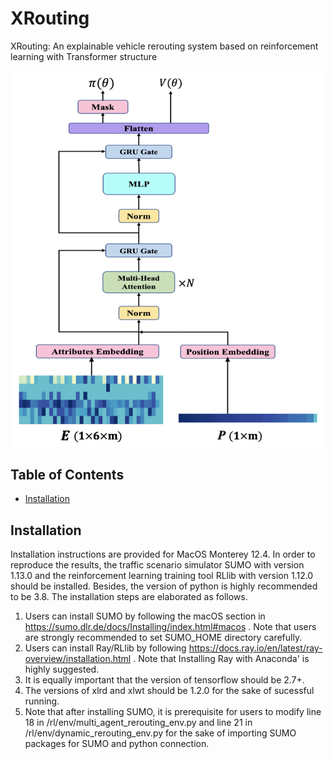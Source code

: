# XRouting
XRouting: An explainable vehicle rerouting system based on reinforcement learning with Transformer structure

<img src="./images/XRouting_structure.png" width="500px"></img>

## Table of Contents

- [Installation](#installation)


## Installation
Installation instructions are provided for MacOS Monterey 12.4. In order to reproduce the results, the traffic scenario simulator SUMO with version 1.13.0 and the reinforcement learning training tool RLlib with version 1.12.0 should be installed. Besides, the version of python is highly recommended to be 3.8. The installation steps are elaborated as follows.
1. Users can install SUMO by following the macOS section in https://sumo.dlr.de/docs/Installing/index.html#macos . Note that users are strongly recommended to set SUMO_HOME directory carefully. 
2. Users can install Ray/RLlib by following https://docs.ray.io/en/latest/ray-overview/installation.html . Note that Installing Ray with Anaconda' is highly suggested.
3. It is equally important that the version of tensorflow should be 2.7+.
4. The versions of xlrd and xlwt should be 1.2.0 for the sake of sucessful running.
5. Note that after installing SUMO, it is prerequisite for users to modify line 18 in /rl/env/multi_agent_rerouting_env.py and line 21 in /rl/env/dynamic_rerouting_env.py for the sake of importing SUMO packages for SUMO and python connection.

